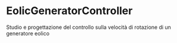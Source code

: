 # EolicGeneratorController
Studio e progettazione del controllo sulla velocità di rotazione di un generatore eolico

